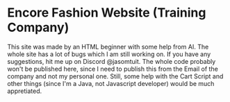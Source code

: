 # Encore Fashion Website (Training Company)

This site was made by an HTML beginner with some help from AI. The whole site has a lot of bugs which I am still working on. If you have any suggestions, hit me up on Discord @jasomtuit. The whole code probably won't be published here, since
I need to publish this from the Email of the company and not my personal one. Still, some help with the Cart Script and other things (since I'm a Java, not Javascript developer) would be much appretiated. 
